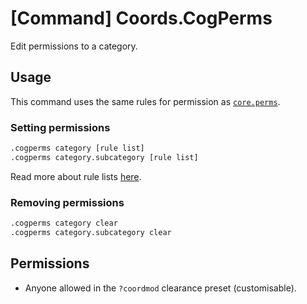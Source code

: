 # [Command] Coords.CogPerms

Edit permissions to a category.

## Usage

This command uses the same rules for permission as [`core.perms`](../../modules/permissions.md).

### Setting permissions

```sh
.cogperms category [rule list]
.cogperms category.subcategory [rule list]
```

Read more about rule lists [here](../../modules/permissions.html#rule-list).

### Removing permissions

```sh
.cogperms category clear
.cogperms category.subcategory clear
```

## Permissions

- Anyone allowed in the `?coordmod` clearance preset (customisable).
